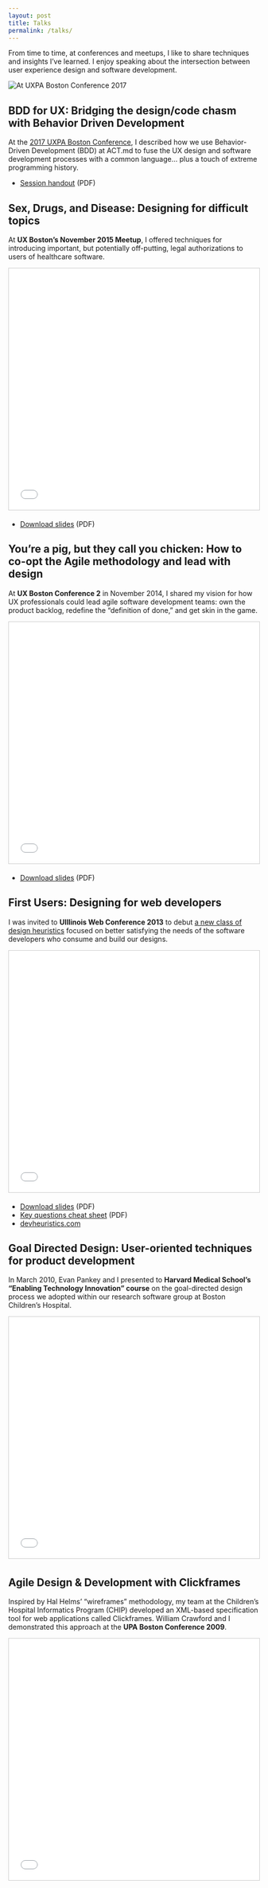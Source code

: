 ```yaml
---
layout: post
title: Talks
permalink: /talks/
---
```

From time to time, at conferences and meetups, I like to share techniques and insights I’ve learned. I enjoy speaking about the intersection between user experience design and software development.

![At UXPA Boston Conference 2017](https://farm5.staticflickr.com/4201/34195455854_7391096fd8_b.jpg)

## BDD for UX: Bridging the design/code chasm  with Behavior Driven Development

At the [2017 UXPA Boston Conference](https://uxpaboston2017conference.sched.com/event/9tps/behavior-driven-scenarios-for-ux-teams), I described how we use Behavior-Driven Development (BDD) at ACT.md to fuse the UX design and software development processes with a common language… plus a touch of extreme programming history.

* [Session handout](/assets/downloads/bdd-ux.pdf) (PDF)

## Sex, Drugs, and Disease: Designing for difficult topics

At **UX Boston’s November 2015 Meetup**, I offered techniques for introducing important, but potentially off-putting, legal authorizations to users of healthcare software.

<iframe src="//www.slideshare.net/slideshow/embed_code/key/9HBQymEMgcd6Wl" width="595" height="485" frameborder="0" marginwidth="0" marginheight="0" scrolling="no" style="border:1px solid #CCC; border-width:1px; margin-bottom:5px; max-width: 100%;" allowfullscreen=""> </iframe>

* [Download slides](/assets/downloads/sex_drugs_disease.pdf) (PDF)

## You’re a pig, but they call you chicken: How to co-opt the Agile methodology and lead with design

At **UX Boston Conference 2** in November 2014, I shared my vision for how UX professionals could lead agile software development teams: own the product backlog, redefine the “definition of done,” and get skin in the game.

<iframe src="//www.slideshare.net/slideshow/embed_code/key/17gBtK2ErJ8XP1" width="595" height="485" frameborder="0" marginwidth="0" marginheight="0" scrolling="no" style="border:1px solid #CCC; border-width:1px; margin-bottom:5px; max-width: 100%;" allowfullscreen=""> </iframe>

* [Download slides](/assets/downloads/youre_a_pig.pdf) (PDF)

## First Users: Designing for web developers

I was invited to **UIllinois Web Conference 2013** to debut [a new class of design heuristics](http://devheuristics.com) focused on better satisfying the needs of the software developers who consume and build our designs.

<iframe src="//www.slideshare.net/slideshow/embed_code/key/9gaxdq02IJfALR" width="595" height="485" frameborder="0" marginwidth="0" marginheight="0" scrolling="no" style="border:1px solid #CCC; border-width:1px; margin-bottom:5px; max-width: 100%;" allowfullscreen=""> </iframe>

* [Download slides](/assets/downloads/first_users.pdf) (PDF)
* [Key questions cheat sheet](/assets/downloads/DevHeuristics_KeyQuestions.pdf) (PDF)
* [devheuristics.com](http://devheuristics.com)

## Goal Directed Design: User-oriented techniques for product development

In March 2010, Evan Pankey and I presented to **Harvard Medical School’s “Enabling Technology Innovation” course** on the goal-directed design process we adopted within our research software group at Boston Children’s Hospital.

<iframe src="//www.slideshare.net/slideshow/embed_code/key/jnrah0LYASSC56" width="595" height="485" frameborder="0" marginwidth="0" marginheight="0" scrolling="no" style="border:1px solid #CCC; border-width:1px; margin-bottom:5px; max-width: 100%;" allowfullscreen=""> </iframe>

## Agile Design & Development with Clickframes

Inspired by Hal Helms’ “wireframes” methodology, my team at the Children’s Hospital Informatics Program (CHIP) developed an XML-based specification tool for web applications called Clickframes. William Crawford and I demonstrated this approach at the **UPA Boston Conference 2009**.

<iframe src="//www.slideshare.net/slideshow/embed_code/key/gHhqzAiNlqBnkR" width="595" height="485" frameborder="0" marginwidth="0" marginheight="0" scrolling="no" style="border:1px solid #CCC; border-width:1px; margin-bottom:5px; max-width: 100%;" allowfullscreen=""> </iframe>
